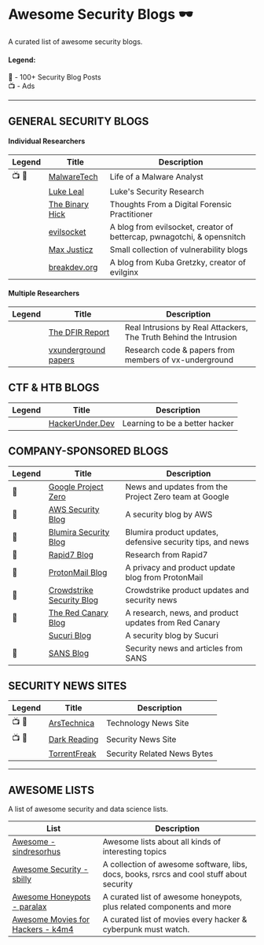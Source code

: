 # Awesome Security Blogs 🕶️

A curated list of awesome security blogs.

#### Legend: </br>
💯 - 100+ Security Blog Posts </br>
📺 - Ads

* * *

## GENERAL SECURITY BLOGS
#### Individual Researchers
|Legend|Title|Description|
|---|---|---|
| 📺 💯 |[MalwareTech](https://www.malwaretech.com/)| Life of a Malware Analyst |
| | [Luke Leal](https://lukeleal.com/research/posts/) | Luke's Security Research|
||[The Binary Hick](https://thebinaryhick.blog/)|Thoughts From a Digital Forensic Practitioner|
| | [evilsocket](https://www.evilsocket.net/) | A blog from evilsocket, creator of bettercap, pwnagotchi, & opensnitch |
| | [Max Justicz](https://justi.cz/) | Small collection of vulnerability blogs |
| | [breakdev.org](https://breakdev.org/) | A blog from Kuba Gretzky, creator of evilginx |

#### Multiple Researchers
|Legend|Title|Description|
|---|---|---|
| | [The DFIR Report](https://thedfirreport.com/) | Real Intrusions by Real Attackers, The Truth Behind the Intrusion |
| | [vxunderground papers](https://github.com/vxunderground/VXUG-Papers) | Research code & papers from members of vx-underground |

## CTF & HTB BLOGS
|Legend|Title|Description|
|---|---|---|
| | [HackerUnder.Dev](https://www.hackerunder.dev) | Learning to be a better hacker |

## COMPANY-SPONSORED BLOGS
|Legend|Title|Description|
|---|---|---|
| 💯 | [Google Project Zero](https://googleprojectzero.blogspot.com/) | News and updates from the Project Zero team at Google |
| 💯 | [AWS Security Blog](https://aws.amazon.com/blogs/security/) | A security blog by AWS |
| 💯 | [Blumira Security Blog](https://www.blumira.com/blog/) | Blumira product updates, defensive security tips, and news |
| 💯 | [Rapid7 Blog](https://blog.rapid7.com/tag/research/) | Research from Rapid7 |
| 💯 | [ProtonMail Blog](https://protonmail.com/blog/) | A privacy and product update blog from ProtonMail |
| 💯 | [Crowdstrike Security Blog](https://www.crowdstrike.com/blog/) | Crowdstrike product updates and security news |
| 💯 | [The Red Canary Blog](https://redcanary.com/blog/) | A research, news, and product updates from Red Canary |
| |[Sucuri Blog](https://blog.sucuri.net/)| A security blog by Sucuri |
| 💯 | [SANS Blog](https://www.sans.org/blog/) | Security news and articles from SANS |

## SECURITY NEWS SITES
|Legend|Title|Description|
|---|---|---|
| 📺 💯 | [ArsTechnica](https://arstechnica.com/) | Technology News Site |
| 📺 💯 | [Dark Reading](https://www.darkreading.com/) | Security News Site |
| | [TorrentFreak](https://torrentfreak.com/) | Security Related News Bytes |

* * * 

## AWESOME LISTS

A list of awesome security and data science lists.

| List | Description |
|---|---|
| [Awesome - sindresorhus](https://github.com/sindresorhus/awesome) | Awesome lists about all kinds of interesting topics |
| [Awesome Security - sbilly](https://github.com/sbilly/awesome-security) | A collection of awesome software, libs, docs, books, rsrcs and cool stuff about security |
| [Awesome Honeypots - paralax](https://github.com/paralax/awesome-honeypots) | A curated list of awesome honeypots, plus related components and more|
| [Awesome Movies for Hackers - k4m4](https://github.com/k4m4/movies-for-hackers) | A curated list of movies every hacker & cyberpunk must watch.|

